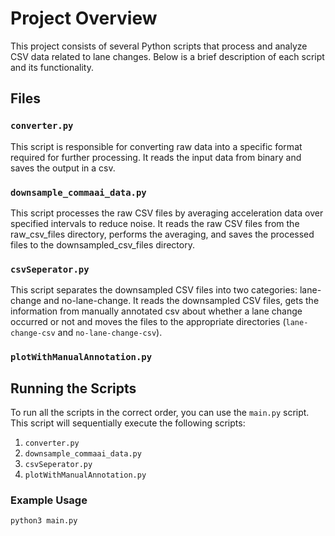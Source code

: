 # Project Overview

This project consists of several Python scripts that process and analyze CSV data related to lane changes. Below is a brief description of each script and its functionality.

## Files

### `converter.py`
This script is responsible for converting raw data into a specific format required for further processing. It reads the input data from binary and saves the output in a csv.

### `downsample_commaai_data.py`
This script processes the raw CSV files by averaging acceleration data over specified intervals to reduce noise. It reads the raw CSV files from the raw_csv_files directory, performs the averaging, and saves the processed files to the downsampled_csv_files directory.

### `csvSeperator.py`
This script separates the downsampled CSV files into two categories: lane-change and no-lane-change. It reads the downsampled CSV files, gets the information from manually annotated csv about whether a lane change occurred or not and moves the files to the appropriate directories (`lane-change-csv` and `no-lane-change-csv`).

### `plotWithManualAnnotation.py`


## Running the Scripts

To run all the scripts in the correct order, you can use the `main.py` script. This script will sequentially execute the following scripts:

1. `converter.py`
2. `downsample_commaai_data.py`
3. `csvSeperator.py`
4. `plotWithManualAnnotation.py`

### Example Usage

```bash
python3 main.py